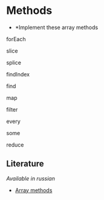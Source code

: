 # Methods
* *Implement these array methods

forEach

slice

splice

findIndex

find

map

filter

every

some

reduce

## Literature

*Available in russian* 

* [Array methods](https://javascript.info/array-methods)